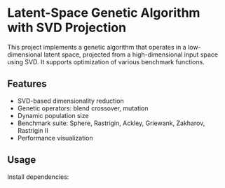 # Latent-Space Genetic Algorithm with SVD Projection

This project implements a genetic algorithm that operates in a low-dimensional latent space, projected from a high-dimensional input space using SVD. It supports optimization of various benchmark functions.

## Features

- SVD-based dimensionality reduction
- Genetic operators: blend crossover, mutation
- Dynamic population size
- Benchmark suite: Sphere, Rastrigin, Ackley, Griewank, Zakharov, Rastrigin II
- Performance visualization

## Usage

Install dependencies:
